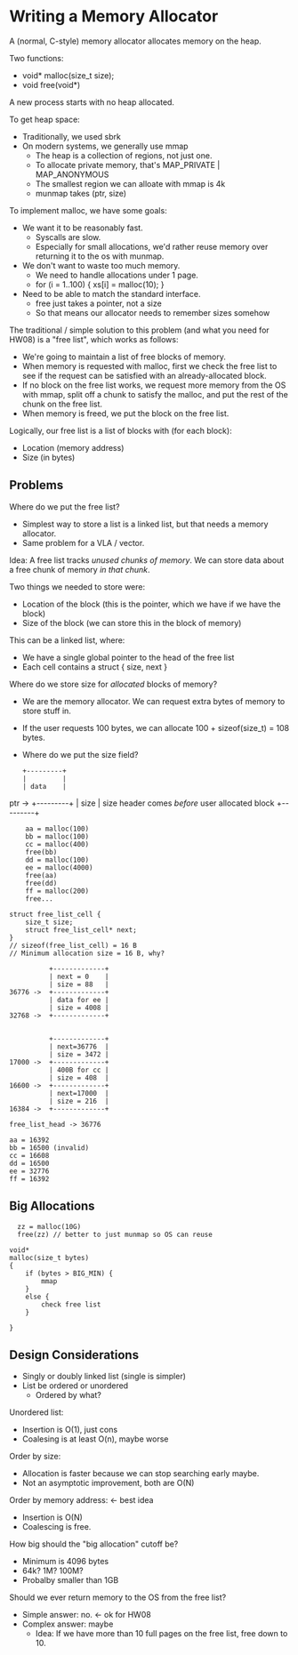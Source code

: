 
# Writing a Memory Allocator

A (normal, C-style) memory allocator allocates memory on the heap.

Two functions:

 - void* malloc(size_t size);
 - void free(void*)


A new process starts with no heap allocated.

To get heap space:

 - Traditionally, we used sbrk
 - On modern systems, we generally use mmap
   - The heap is a collection of regions, not just one.
   - To allocate private memory, that's MAP\_PRIVATE | MAP\_ANONYMOUS
   - The smallest region we can alloate with mmap is 4k
   - munmap takes (ptr, size)

To implement malloc, we have some goals:

 - We want it to be reasonably fast.
   - Syscalls are slow.
   - Especially for small allocations, we'd rather reuse memory
     over returning it to the os with munmap.
 - We don't want to waste too much memory.
   - We need to handle allocations under 1 page.
   - for (i = 1..100) { xs[i] = malloc(10); } 
 - Need to be able to match the standard interface.
   - free just takes a pointer, not a size
   - So that means our allocator needs to remember sizes somehow

The traditional / simple solution to this problem (and what you need for HW08)
is a "free list", which works as follows:

 - We're going to maintain a list of free blocks of memory.
 - When memory is requested with malloc, first we check the free list to see if
   the request can be satisfied with an already-allocated block.
 - If no block on the free list works, we request more memory from the OS with
   mmap, split off a chunk to satisfy the malloc, and put the rest of the chunk
   on the free list.
 - When memory is freed, we put the block on the free list.

Logically, our free list is a list of blocks with (for each block):

 - Location (memory address)
 - Size (in bytes)

## Problems

Where do we put the free list?

 - Simplest way to store a list is a linked list, but that needs a memory
   allocator.
 - Same problem for a VLA / vector.

Idea: A free list tracks *unused chunks of memory*. We can store data about
a free chunk of memory *in that chunk*.

Two things we needed to store were:

 - Location of the block (this is the pointer, which we have if we have the block)
 - Size of the block (we can store this in the block of memory)

This can be a linked list, where:

 - We have a single global pointer to the head of the free list
 - Each cell contains a struct { size, next }


Where do we store size for *allocated* blocks of memory?

 - We are the memory allocator. We can request extra bytes of memory to
   store stuff in.
 - If the user requests 100 bytes, we can allocate 100 + sizeof(size_t) = 108
   bytes.
 - Where do we put the size field? 

       +---------+
       |         |
       | data    |
ptr -> +---------+
       | size    |    size header comes *before* user allocated block
       +---------+



```
    aa = malloc(100)
    bb = malloc(100)
    cc = malloc(400)
    free(bb)
    dd = malloc(100)
    ee = malloc(4000)
    free(aa)
    free(dd)
    ff = malloc(200)
    free...
```

```
struct free_list_cell {
    size_t size;
    struct free_list_cell* next;
}
// sizeof(free_list_cell) = 16 B
// Minimum allocation size = 16 B, why?
```

```
          +-------------+
          | next = 0    |
          | size = 88   |
36776 ->  +-------------+
          | data for ee |
          | size = 4008 |
32768 ->  +-------------+


          +-------------+
          | next=36776  |
          | size = 3472 |
17000 ->  +-------------+
          | 400B for cc |
          | size = 408  |
16600 ->  +-------------+
          | next=17000  |
          | size = 216  |
16384 ->  +-------------+

free_list_head -> 36776

aa = 16392
bb = 16500 (invalid)
cc = 16608
dd = 16500
ee = 32776
ff = 16392
```

## Big Allocations

```
  zz = malloc(10G)
  free(zz) // better to just munmap so OS can reuse
```

```
void*
malloc(size_t bytes)
{
    if (bytes > BIG_MIN) {
        mmap
    }
    else {
        check free list 
    }

}
```


## Design Considerations

 - Singly or doubly linked list  (single is simpler)
 - List be ordered or unordered
   - Ordered by what?

Unordered list:

 - Insertion is O(1), just cons
 - Coalesing is at least O(n), maybe worse

Order by size:

 - Allocation is faster because we can stop searching early maybe.
 - Not an asymptotic improvement, both are O(N)

Order by memory address: <- best idea

 - Insertion is O(N)
 - Coalescing is free.

How big should the "big allocation" cutoff be?

 - Minimum is 4096 bytes
 - 64k? 1M? 100M?
 - Probalby smaller than 1GB

Should we ever return memory to the OS from the free list?

 - Simple answer: no. <- ok for HW08
 - Complex answer: maybe
   - Idea: If we have more than 10 full pages on the free list, free
           down to 10.
 
